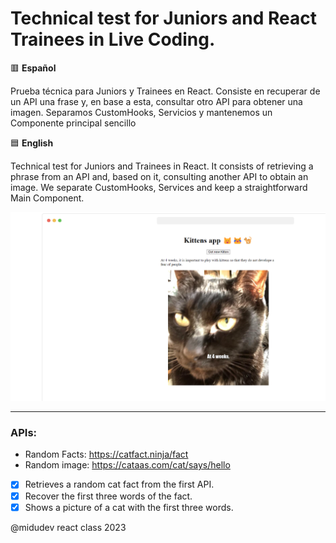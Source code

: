 # Technical test for Juniors and React Trainees in Live Coding.

🟥 **Español**

Prueba técnica para Juniors y Trainees en React. Consiste en recuperar de un API una frase y, en base a esta, consultar otro API para obtener una imagen. Separamos CustomHooks, Servicios y mantenemos un Componente principal sencillo

🟦 **English**

Technical test for Juniors and Trainees in React. It consists of retrieving a phrase from an API and, based on it, consulting another API to obtain an image. We separate CustomHooks, Services and keep a straightforward Main Component.


<img src='public/react-proficiency-test-1.png'/>

--- 

### APIs:

- Random Facts: https://catfact.ninja/fact
- Random image: https://cataas.com/cat/says/hello

- [x] Retrieves a random cat fact from the first API.
- [x] Recover the first three words of the fact.
- [x] Shows a picture of a cat with the first three words.

@midudev react class 2023
